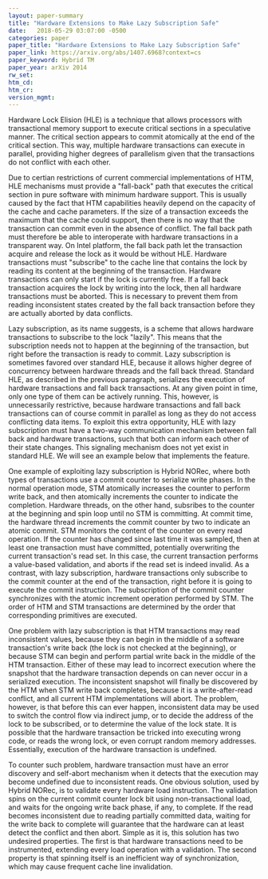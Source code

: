 ```yaml
---
layout: paper-summary
title: "Hardware Extensions to Make Lazy Subscription Safe"
date:   2018-05-29 03:07:00 -0500
categories: paper
paper_title: "Hardware Extensions to Make Lazy Subscription Safe"
paper_link: https://arxiv.org/abs/1407.6968?context=cs
paper_keyword: Hybrid TM
paper_year: arXiv 2014
rw_set: 
htm_cd: 
htm_cr: 
version_mgmt: 
---
```


Hardware Lock Elision (HLE) is a technique that allows processors with transactional memory support to
execute critical sections in a speculative manner. The critical section appears to commit atomically at the 
end of the critical section. This way, multiple hardware transactions can execute in parallel, providing higher
degrees of parallelism given that the transactions do not conflict with each other.

Due to certian restrictions of current commercial implementations of HTM, HLE mechanisms must provide a "fall-back" 
path that executes the critical section in pure software with minimum hardware support. This is usually caused by the 
fact that HTM capabilities heavily depend on the capacity of the cache and cache parameters. If the size of a transaction
exceeds the maximum that the cache could support, then there is no way that the transaction can commit even
in the absence of conflict. The fall back path must therefore be able to interoperate with hardware transactions in a 
transparent way. On Intel platform, the fall back path let the transaction acquire and release the lock as it would be 
without HLE. Hardware transactions must "subscribe" to the cache line that contains the lock by reading its content at
the beginning of the transaction. Hardware transactions can only start if the lock is currently free. If a fall back
transaction acquires the lock by writing into the lock, then all hardware transactions must be aborted. This is 
necessary to prevent them from reading inconsistent states created by the fall back transaction before they are 
actually aborted by data conflicts.

Lazy subscription, as its name suggests, is a scheme that allows hardware transactions to subscribe to the lock
"lazily". This means that the subscription needs not to happen at the beginning of the transaction, but right before 
the transaction is ready to commit. Lazy subscription is sometimes favored over standard HLE, because it allows higher 
degree of concurrency between hardware threads and the fall back thread. Standard HLE, as described in the previous 
paragraph, serializes the execution of hardware transactions and fall back transactions. At any given point in time,
only one type of them can be actively running. This, however, is unnecessarily restrictive, because hardware transactions
and fall back transactions can of course commit in parallel as long as they do not access conflicting data items. To exploit
this extra opportunity, HLE with lazy subscription must have a two-way communication mechanism between fall back and 
hardware transactions, such that both can inform each other of their state changes. This signaling mechanism does not 
yet exist in standard HLE. We will see an example below that implements the feature.

One example of exploiting lazy subscription is Hybrid NORec, where both types of transactions use a commit counter
to serialize write phases. In the normal operation mode, STM atomically increases the counter to perform write back, 
and then atomically increments the counter to indicate the completion. Hardware threads, on the other hand, subsribes 
to the counter at the beginning and spin loop until no STM is committing. At commit time, the hardware thread increments 
the commit counter by two to indicate an atomic commit. STM monitors the content of the counter on every read operation.
If the counter has changed since last time it was sampled, then at least one transaction must have committed, potentially
overwriting the current transaction's read set. In this case, the current transaction performs a value-based validation,
and aborts if the read set is indeed invalid. As a contrast, with lazy subscription, hardware transactions only subscribe to
the commit counter at the end of the transaction, right before it is going to execute the commit instruction. The 
subscription of the commit counter synchronizes with the atomic increment operation performed by STM. The order of 
HTM and STM transactions are determined by the order that corresponding primitives are executed.

One problem with lazy subscription is that HTM transactions may read inconsistent values, because they can begin
in the middle of a software transaction's write back (the lock is not checked at the beginning), or because STM can 
begin and perform partial write back in the middle of the HTM transaction. Either of these may lead to incorrect execution 
where the snapshot that the hardware transaction depends on can never occur in a serialized execution. The inconsistent 
snapshot will finally be discovered by the HTM when STM write back completes, because it is a write-after-read conflict, and 
all current HTM implementations will abort. The problem, however, is that before this can ever happen, inconsistent data
may be used to switch the control flow via indirect jump, or to decide the address of the lock to be subscribed, or to 
determine the value of the lock state. It is possible that the hardware transaction be tricked into executing wrong 
code, or reads the wrong lock, or even corrupt random memory addresses. Essentially, execution of the hardware transaction 
is undefined.

To counter such problem, hardware transaction must have an error discovery and self-abort mechanism when it detects that
the execution may become undefined due to inconsistent reads. One obvious solution, used by Hybrid NORec, is to 
validate every hardware load instruction. The validation spins on the current commit counter lock bit using 
non-transactional load, and waits for the ongoing write back phase, if any, to complete. If the read becomes inconsistent 
due to reading partially committed data, waiting for the write back to complete will guarantee that the hardware can at 
least detect the conflict and then abort. Simple as it is, this solution has two undesired properties. The first is that 
hardware transactions need to be instrumented, extending every load operation with a validation. The second property is 
that spinning itself is an inefficient way of synchronization, which may cause frequent cache line invalidation. 